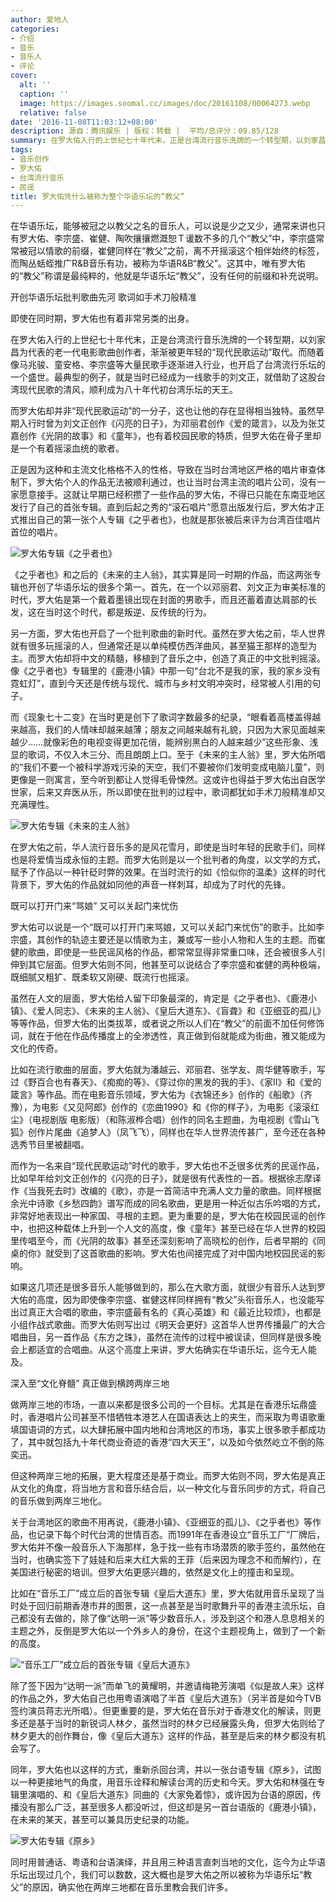 ```yaml
---
author: 爱地人
categories:
- 介绍
- 音乐
- 音乐人
- 评论
cover:
  alt: ''
  caption: ''
  image: https://images.soomal.cc/images/doc/20161108/00064273.webp
  relative: false
date: '2016-11-08T11:03:12+08:00'
description: 源自：腾讯娱乐 | 版权：转载 |  平均/总评分：09.85/128
summary: 在罗大佑入行的上世纪七十年代末，正是台湾流行音乐洗牌的一个转型期，以刘家昌为代表的老一代电影歌曲创作者，渐渐被更年轻的“现代民歌运动”取代。而随着像马兆骏、童安格、李宗盛等大量民歌手逐渐进入行业，也开启了台湾流行乐坛的一个盛世……
tags:
- 音乐创作
- 罗大佑
- 台湾流行音乐
- 民谣
title: 罗大佑凭什么被称为整个华语乐坛的“教父”
---
```


在华语乐坛，能够被冠之以教父之名的音乐人，可以说是少之又少，通常来讲也只有罗大佑、李宗盛、崔健、陶吹攘攘燃溉恕Ｔ谖数不多的几个“教父”中，李宗盛常常被冠以情歌的前缀，崔健同样在“教父”之前，离不开摇滚这个相伴始终的标签，而陶丛蛞蛭推广R&B音乐有功，被称为华语R&B“教父”。这其中，唯有罗大佑的“教父”称谓是最纯粹的，他就是华语乐坛“教父”，没有任何的前缀和补充说明。

开创华语乐坛批判歌曲先河 歌词如手术刀般精准

即使在同时期，罗大佑也有着非常另类的出身。

在罗大佑入行的上世纪七十年代末，正是台湾流行音乐洗牌的一个转型期，以刘家昌为代表的老一代电影歌曲创作者，渐渐被更年轻的“现代民歌运动”取代。而随着像马兆骏、童安格、李宗盛等大量民歌手逐渐进入行业，也开启了台湾流行乐坛的一个盛世。最典型的例子，就是当时已经成为一线歌手的刘文正，就借助了这股台湾现代民歌的清风，顺利成为八十年代初台湾乐坛的天王。

而罗大佑却并非“现代民歌运动”的一分子，这也让他的存在显得相当独特。虽然早期入行时曾为刘文正创作《闪亮的日子》，为邓丽君创作《爱的箴言》，以及为张艾嘉创作《光阴的故事》和《童年》，也有着校园民歌的特质，但罗大佑在骨子里却是一个有着摇滚血统的歌者。

正是因为这种和主流文化格格不入的性格，导致在当时台湾地区严格的唱片审查体制下，罗大佑个人的作品无法被顺利通过，也让当时台湾主流的唱片公司，没有一家愿意接手。这就让早期已经积攒了一些作品的罗大佑，不得已只能在东南亚地区发行了自己的首张专辑。直到后起之秀的“滚石唱片”愿意出版发行后，罗大佑才正式推出自己的第一张个人专辑《之乎者也》，也就是那张被后来评为台湾百佳唱片首位的唱片。

![罗大佑专辑《之乎者也》](https://images.soomal.cc/images/doc/20111012/00014025_01.webp)





《之乎者也》和之后的《未来的主人翁》，其实算是同一时期的作品，而这两张专辑也开创了华语乐坛的很多个第一。首先，在一个以邓丽君、刘文正为审美标准的时代，罗大佑是第一个戴着墨镜出现在封面的男歌手，而且还蓄着直达肩部的长发，这在当时这个时代，都是叛逆、反传统的行为。

另一方面，罗大佑也开启了一个批判歌曲的新时代。虽然在罗大佑之前，华人世界就有很多玩摇滚的人，但通常还是以单纯模仿西洋曲风，甚至猫王那样的造型为主。而罗大佑却将中文的精髓，移植到了音乐之中，创造了真正的中文批判摇滚。像《之乎者也》专辑里的《鹿港小镇》中那一句“台北不是我的家，我的家乡没有霓虹灯”，直到今天还是传统与现代、城市与乡村文明冲突时，经常被人引用的句子。

而《现象七十二变》在当时更是创下了歌词字数最多的纪录，“眼看着高楼盖得越来越高，我们的人情味却越来越薄；朋友之间越来越有礼貌，只因为大家见面越来越少……就像彩色的电视变得更加花俏，能辨别黑白的人越来越少”这些形象、浅显的歌词，不仅入木三分、而且朗朗上口。至于《未来的主人翁》里，罗大佑所唱的“我们不要一个被科学游戏污染的天空，我们不要被你们发明变成电脑儿童”，则更像是一则寓言，至今听到都让人觉得毛骨悚然。这或许也得益于罗大佑出自医学世家，后来又弃医从乐，所以即使在批判的过程中，歌词都犹如手术刀般精准却又充满理性。

![罗大佑专辑《未来的主人翁》](https://images.soomal.cc/images/doc/20161108/00064274.webp)





在罗大佑之前，华人流行音乐多的是风花雪月，即使是当时年轻的民歌手们，同样也是将爱情当成永恒的主题。而罗大佑则是以一个批判者的角度，以文学的方式，赋予了作品以一种针砭时弊的效果。在当时流行的如《恰似你的温柔》这样的时代背景下，罗大佑的作品就如同他的声音一样刺耳，却成为了时代的先锋。

既可以打开门来“骂娘” 又可以关起门来忧伤

罗大佑可以说是一个“既可以打开门来骂娘，又可以关起门来忧伤”的歌手。比如李宗盛，其创作的轨迹主要还是以情歌为主，兼或写一些小人物和人生的主题。而崔健的歌曲，即使是一些民谣风格的作品，都常常显得非常重口味，还会被很多人引伸到其它层面。但罗大佑则不同，他甚至可以说结合了李宗盛和崔健的两种极端，既细腻又粗犷、既柔软又刚硬、既流行也摇滚。

虽然在人文的层面，罗大佑给人留下印象最深的，肯定是《之乎者也》、《鹿港小镇》、《爱人同志》、《未来的主人翁》、《皇后大道东》、《盲聋》和《亚细亚的孤儿》等等作品，但罗大佑的出类拔萃，或者说之所以人们在“教父”的前面不加任何修饰词，就在于他在作品传播度上的全渗透性，真正做到俗就能成为街曲，雅又能成为文化的传奇。

比如在流行歌曲的层面，罗大佑就为潘越云、邓丽君、张学友、周华健等歌手，写过《野百合也有春天》、《痴痴的等》、《穿过你的黑发的我的手》、《家II》和《爱的箴言》等作品。而在电影音乐领域，罗大佑为《衣锦还乡》创作的《船歌》（齐豫），为电影《又见阿郎》创作的《恋曲1990》和《你的样子》，为电影《滚滚红尘》（电视剧版 电影版）（和陈淑桦合唱）创作的同名主题曲，为电视剧《雪山飞狐》创作片尾曲《追梦人》（凤飞飞），同样也在华人世界流传甚广，至今还在各种选秀节目里被翻唱。

而作为一名来自“现代民歌运动”时代的歌手，罗大佑也不乏很多优秀的民谣作品，比如早年给刘文正创作的《闪亮的日子》，就是很有代表性的一首。根据徐志摩译作《当我死去时》改编的《歌》，亦是一首简洁中充满人文力量的歌曲。同样根据余光中诗歌《乡愁四韵》谱写而成的同名歌曲，更是用一种近似古乐吟唱的方式，非常好地表现出一种家国、寻根的主题。更为重要的是，罗大佑在校园民谣的创作中，也把这种载体上升到一个人文的高度，像《童年》甚至已经在华人世界的校园里传唱至今，而《光阴的故事》甚至还深刻影响了高晓松的创作，后者早期的《同桌的你》就受到了这首歌曲的影响。罗大佑也间接完成了对中国内地校园民谣的影响。

如果这几项还是很多音乐人能够做到的，那么在大歌方面，就很少有音乐人达到罗大佑的高度，因为即使像李宗盛、崔健这样同样拥有“教父”头衔音乐人，也没能写出过真正大合唱的歌曲，李宗盛最有名的《真心英雄》和《最近比较烦》，也都是小组作战式歌曲。而罗大佑则写出过《明天会更好》这首华人世界传播最广的大合唱曲目，另一首作品《东方之珠》，虽然在流传的过程中被误读，但同样是很多晚会上都适宜的合唱曲。从这个高度上来讲，罗大佑确实在华语乐坛，迄今无人能及。

深入至“文化脊髓” 真正做到横跨两岸三地

做两岸三地的市场，一直以来都是很多公司的一个目标。尤其是在香港乐坛鼎盛时，香港唱片公司甚至不惜牺牲本港艺人在国语表达上的夹生，而采取为粤语歌重填国语词的方式，以大肆拓展中国内地和台湾地区的市场，事实上很多歌手都成功了，其中就包括九十年代商业奇迹的香港“四大天王”，以及如今依然屹立不倒的陈奕迅。

但这种两岸三地的拓展，更大程度还是基于商业。而罗大佑则不同，罗大佑是真正从文化的角度，将当地方言和音乐结合后，以一种文化与音乐同步的方式，将自己的音乐做到两岸三地化。

关于台湾地区的歌曲不用再说，《鹿港小镇》、《亚细亚的孤儿》、《之乎者也》等作品，也记录下每个时代台湾的世情百态。而1991年在香港设立“音乐工厂”厂牌后，罗大佑并不像一般音乐人下海那样，急于找一些有市场潜质的歌手签约，虽然他在当时，也确实签下了娃娃和后来大红大紫的王菲（后来因为理念不和而解约），在美国进行秘密的培训。但罗大佑更感兴趣的，依然是文化上的撞击和呈现。

比如在“音乐工厂”成立后的首张专辑《皇后大道东》里，罗大佑就用音乐呈现了当时处于回归前期香港市井的图景，这一点甚至是当时歌舞升平的香港主流乐坛，自己都没有去做的，除了像“达明一派”等少数音乐人，涉及到这个和港人息息相关的主题之外，反倒是罗大佑以一个外乡人的身份，在这个主题视角上，做到了一个新的高度。

![“音乐工厂”成立后的首张专辑《皇后大道东》](https://images.soomal.cc/images/doc/20161108/00064275.webp)





除了签下因为“达明一派”而单飞的黄耀明，并邀请梅艳芳演唱《似是故人来》这样的作品之外，罗大佑自己也用粤语演唱了半首《皇后大道东》（另半首是如今TVB签约演员蒋志光所唱）。但更重要的是，罗大佑在音乐对于香港文化的解读，则更多还是基于当时的新锐词人林夕，虽然当时的林夕已经展露头角，但罗大佑则给了林夕更大的创作舞台，像《皇后大道东》这样的作品，甚至是后来的林夕都没有机会写了。

同年，罗大佑也以这样的方式，重新杀回台湾，并以一张台语专辑《原乡》，试图以一种更接地气的角度，用音乐诠释和解读台湾的历史和今天。罗大佑和林强在专辑里演唱的、和《皇后大道东》同曲的《大家免着惊》，或许因为台语的原因，传播没有那么广泛，甚至很多人都没听过，但这却是另一首台语版的《鹿港小镇》，在未来的某天，甚至可以兼具历史纪录的功能。

![罗大佑专辑《原乡》](https://images.soomal.cc/images/doc/20161108/00064276.webp)





同时用普通话、粤语和台语演绎，并且用三种语言直刺当地的文化，迄今为止华语乐坛出现过几个，我们可以数数，这大概也是罗大佑之所以被称为华语乐坛“教父”的原因，确实他在两岸三地都在音乐里教会我们许多。